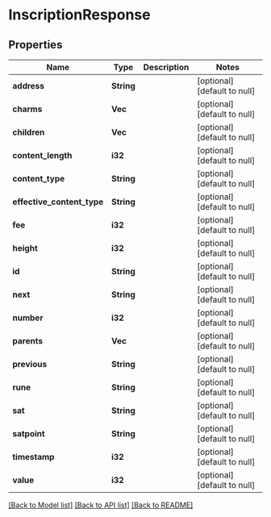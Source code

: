 # InscriptionResponse

## Properties
Name | Type | Description | Notes
------------ | ------------- | ------------- | -------------
**address** | **String** |  | [optional] [default to null]
**charms** | **Vec<String>** |  | [optional] [default to null]
**children** | **Vec<String>** |  | [optional] [default to null]
**content_length** | **i32** |  | [optional] [default to null]
**content_type** | **String** |  | [optional] [default to null]
**effective_content_type** | **String** |  | [optional] [default to null]
**fee** | **i32** |  | [optional] [default to null]
**height** | **i32** |  | [optional] [default to null]
**id** | **String** |  | [optional] [default to null]
**next** | **String** |  | [optional] [default to null]
**number** | **i32** |  | [optional] [default to null]
**parents** | **Vec<String>** |  | [optional] [default to null]
**previous** | **String** |  | [optional] [default to null]
**rune** | **String** |  | [optional] [default to null]
**sat** | **String** |  | [optional] [default to null]
**satpoint** | **String** |  | [optional] [default to null]
**timestamp** | **i32** |  | [optional] [default to null]
**value** | **i32** |  | [optional] [default to null]

[[Back to Model list]](../README.md#documentation-for-models) [[Back to API list]](../README.md#documentation-for-api-endpoints) [[Back to README]](../README.md)


